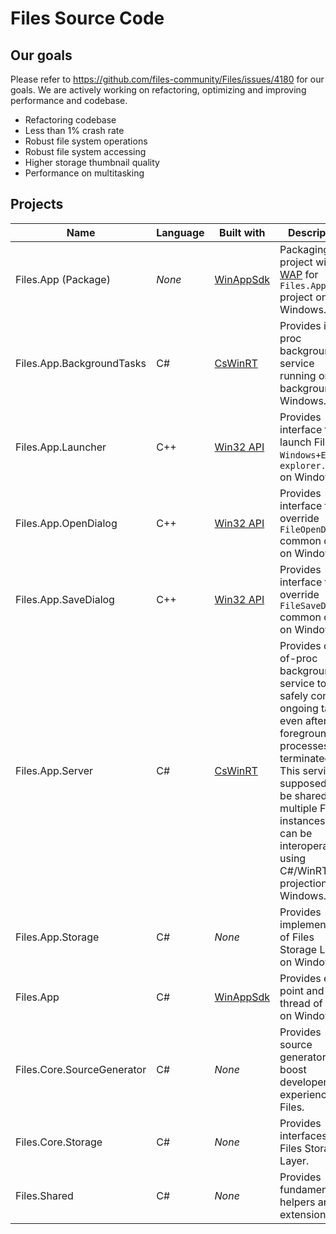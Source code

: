 <!--  Copyright (c) 2024 Files Community. Licensed under the MIT License. See the LICENSE.  -->

# Files Source Code

## Our goals

Please refer to https://github.com/files-community/Files/issues/4180 for our goals.
We are actively working on refactoring, optimizing and improving performance and codebase.

- Refactoring codebase
- Less than 1% crash rate
- Robust file system operations
- Robust file system accessing
- Higher storage thumbnail quality
- Performance on multitasking

## Projects

Name|Language|Built with|Description
---|---|---|---
Files.App (Package)|*None*|[WinAppSdk](https://learn.microsoft.com/windows/apps/windows-app-sdk)|Packaging project with [WAP](https://learn.microsoft.com/windows/apps/get-started/intro-pack-dep-proc) for `Files.App` project on Windows.
Files.App.BackgroundTasks|C#|[CsWinRT](https://learn.microsoft.com/windows/apps/develop/platform/csharp-winrt)|Provides in-proc background service running on background on Windows.
Files.App.Launcher|C++|[Win32 API](https://learn.microsoft.com/windows/win32/api)|Provides interface to launch Files via `Windows+E` or `explorer.exe` on Windows.
Files.App.OpenDialog|C++|[Win32 API](https://learn.microsoft.com/windows/win32/api)|Provides interface to override `FileOpenDialog` common dialog on Windows.
Files.App.SaveDialog|C++|[Win32 API](https://learn.microsoft.com/windows/win32/api)|Provides interface to override `FileSaveDialog` common dialog on Windows.
Files.App.Server|C#|[CsWinRT](https://learn.microsoft.com/windows/apps/develop/platform/csharp-winrt)|Provides out-of-proc background service to safely continue ongoing tasks even after foreground processes are terminated. This service is supposed to be shared by multiple Files instances, so it can be interoperable using C#/WinRT projection on Windows.
Files.App.Storage|C#|*None*|Provides implementation of Files Storage Layer on Windows.
Files.App|C#|[WinAppSdk](https://learn.microsoft.com/windows/apps/windows-app-sdk)|Provides entry point and UI thread of Files on Windows.
Files.Core.SourceGenerator|C#|*None*|Provides source generators to boost developer experience for Files.
Files.Core.Storage|C#|*None*|Provides interfaces of Files Storage Layer.
Files.Shared|C#|*None*|Provides fundamental helpers and extensions.
